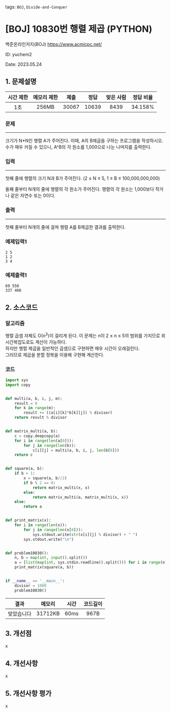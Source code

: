 tags: `BOJ`, `Divide-and-Conquer`
# [BOJ] 10830번 행렬 제곱 (PYTHON)
백준온라인저지(BOJ) https://www.acmicpc.net/

ID: yuchem2

Date: 2023.05.24
## 1. 문제설명
| 시간 제한 | 메모리 제한 | 제출  | 정답 | 맞은 사람 | 정답 비율 |
| :---: | :---: | :---: | :---: | :---: | :---: |
| 1초 | 256MB | 30067 | 10639 | 8439 | 34.158% |

### 문제
---
크기가 N*N인 행렬 A가 주어진다. 이때, A의 B제곱을 구하는 프로그램을 작성하시오. 수가 매우 커질 수 있으니, A^B의 각 원소를 1,000으로 나눈 나머지를 출력한다.
### 입력
---
첫째 줄에 행렬의 크기 N과 B가 주어진다. (2 ≤ N ≤  5, 1 ≤ B ≤ 100,000,000,000)

둘째 줄부터 N개의 줄에 행렬의 각 원소가 주어진다. 행렬의 각 원소는 1,000보다 작거나 같은 자연수 또는 0이다.
### 출력
---
첫째 줄부터 N개의 줄에 걸쳐 행렬 A를 B제곱한 결과를 출력한다.
### 예제입력1
```
2 5
1 2
3 4
```
### 예제출력1
```
69 558
337 406
```
## 2. 소스코드

### 알고리즘 
행렬 곱셈 자체도 O($n^3$)이 걸리게 된다. 
이 문제는 n이 2 ≤ n ≤ 5의 범위를 가지므로 위 시간복잡도로도 계산이 가능하다.  
하지만 행렬 제곱을 일반적인 곱셈으로 구현하면 매우 시간이 오래걸린다.  
그러므로 제곱을 분할 정복을 이용해 구현해 계산한다. 

### 코드
```Python
import sys
import copy


def multi(a, b, i, j, m):
    result = 0
    for k in range(m):
        result += ((a[i][k]*b[k][j]) % divisor)
    return result % divisor


def matrix_multi(a, b):
    c = copy.deepcopy(a)
    for i in range(len(a[0])):
        for j in range(len(b)):
            c[i][j] = multi(a, b, i, j, len(b[0]))
    return c


def square(a, b):
    if b > 1:
        x = square(a, b//2)
        if b % 2 == 0:
            return matrix_multi(x, x)
        else:
            return matrix_multi(a, matrix_multi(x, x))
    else:
        return a


def print_matrix(x):
    for i in range(len(x)):
        for j in range(len(x[0])):
            sys.stdout.write(str(x[i][j] % divisor) + " ")
        sys.stdout.write("\n")


def problem10830():
    n, b = map(int, input().split())
    a = [list(map(int, sys.stdin.readline().split())) for i in range(n)]
    print_matrix(square(a, b))


if __name__ == '__main__':
    divisor = 1000
    problem10830()
```

| 결과 | 메모리 | 시간 | 코드길이 |
|:---:|:-----: | :---: | :----: |
| 맞았습니다 | 31712KB | 60ms | 967B |

## 3. 개선점
x
## 4. 개선사항
x
## 5. 개선사항 평가
x
